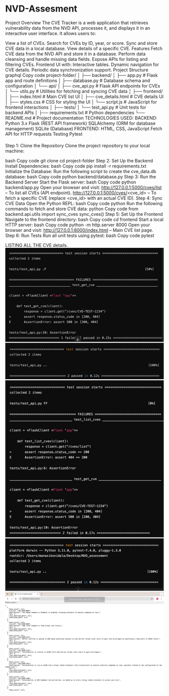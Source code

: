 # NVD-Assesment
Project Overview
The CVE Tracker is a web application that retrieves vulnerability data from the NVD API, processes it, and displays it in an interactive user interface. It allows users to:

View a list of CVEs.
Search for CVEs by ID, year, or score.
Sync and store CVE data in a local database.
View details of a specific CVE.
Features
Fetch CVE data from the NVD API and store it in a database.
Perform data cleansing and handle missing data fields.
Expose APIs for listing and filtering CVEs.
Frontend UI with:
Interactive tables.
Dynamic navigation for CVE details.
Periodic data synchronization support.
Project Structure
graphql
Copy code
project-folder/
│
├── backend/
│   ├── app.py                 # Flask app and route definitions
│   ├── database.py            # Database schema and configuration
│   └── api/
│       ├── cve_api.py         # Flask API endpoints for CVEs
│       └── utils.py           # Utilities for fetching and syncing CVE data
│
├── frontend/
│   ├── index.html             # Main CVE list UI
│   ├── cve_details.html       # CVE details UI
│   ├── styles.css             # CSS for styling the UI
│   └── script.js              # JavaScript for frontend interactions
│
├── tests/
│   └── test_api.py            # Unit tests for backend APIs
│
├── requirements.txt           # Python dependencies
└── README.md                  # Project documentation
TECHNOLOGIES USED:
BACKEND:
Python 3.x
Flask (REST API framework)
SQLAlchemy (ORM for database management)
SQLite (Database)
FRONTEND:
HTML, CSS, JavaScript
Fetch API for HTTP requests
Testing
Pytest
####
Step 1: Clone the Repository
Clone the project repository to your local machine:

bash
Copy code
git clone <repository-url>
cd project-folder
Step 2: Set Up the Backend
Install Dependencies:
bash
Copy code
pip install -r requirements.txt
Initialize the Database: Run the following script to create the cve_data.db database:
bash
Copy code
python backend/database.py
Step 3: Run the Backend Server
Start the Flask server:
bash
Copy code
python backend/app.py
Open your browser and visit:
http://127.0.0.1:5000/cves/list – To list all CVEs (API endpoint).
http://127.0.0.1:5000/cves/<cve_id> – To fetch a specific CVE (replace <cve_id> with an actual CVE ID).
Step 4: Sync CVE Data
Open the Python REPL:
bash
Copy code
python
Run the following commands to fetch and store CVE data:
python
Copy code
from backend.api.utils import sync_cves
sync_cves()
Step 5: Set Up the Frontend
Navigate to the frontend directory:
bash
Copy code
cd frontend
Start a local HTTP server:
bash
Copy code
python -m http.server 8000
Open your browser and visit:
http://127.0.0.1:8000/index.html – Main CVE list page.
Step 6: Run Tests
Run all unit tests using pytest:
bash
Copy code
pytest

LISTING ALL THE CVE details.
![image alt](https://github.com/manasikonidala/NVD-assesment/blob/335d9cafb5658f7e7dc9d8ef2eed7ea2767a6414/WhatsApp%20Image%202025-01-11%20at%2017.08.10%20(1).jpeg)
![image alt](https://github.com/manasikonidala/NVD-assesment/blob/bafd726fb0ebed05c8130ecc0746a51e0d5d72c5/WhatsApp%20Image%202025-01-11%20at%2017.08.10.jpeg)
![image alt](https://github.com/manasikonidala/NVD-assesment/blob/5f3ffb89f0e3c2d616ef399ee0ff8086fcfd00d4/WhatsApp%20Image%202025-01-11%20at%2017.08.11%20(1).jpeg)
![image alt](https://github.com/manasikonidala/NVD-assesment/blob/9414044c59a1b53c42097a42d25e1e2cb874f03d/WhatsApp%20Image%202025-01-11%20at%2017.08.12.jpeg)
![image alt](https://github.com/manasikonidala/NVD-assesment/blob/86d768a3c76f93dce1a2c7867bd022ac18d47ea8/WhatsApp%20Image%202025-01-11%20at%2017.08.27.jpeg)
